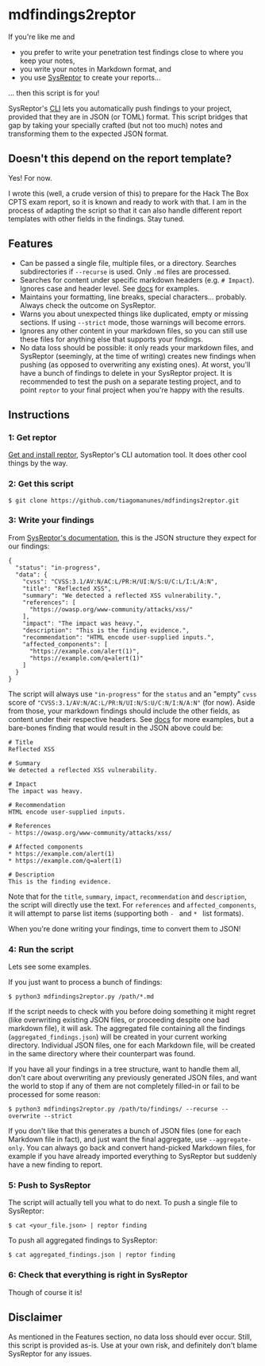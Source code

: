 # mdfindings2reptor
If you're like me and
- you prefer to write your penetration test findings close to where you keep your notes,
- you write your notes in Markdown format, and
- you use [SysReptor](https://docs.sysreptor.com/) to create your reports...

... then this script is for you!

SysReptor's [CLI](https://docs.sysreptor.com/cli/projects-and-templates/finding/) lets you automatically push findings to your project, provided that they are in JSON (or TOML) format.
This script bridges that gap by taking your specially crafted (but not too much) notes and transforming them to the expected JSON format.

## Doesn't this depend on the report template?
Yes! For now.

I wrote this (well, a crude version of this) to prepare for the Hack The Box CPTS exam report, so it is known and ready to work with that.
I am in the process of adapting the script so that it can also handle different report templates with other fields in the findings. Stay tuned.

## Features
- Can be passed a single file, multiple files, or a directory. Searches subdirectories if `--recurse` is used. Only `.md` files are processed.
- Searches for content under specific markdown headers (e.g. `# Impact`). Ignores case and header level. See [docs](docs) for examples.
- Maintains your formatting, line breaks, special characters... probably. Always check the outcome on SysReptor.
- Warns you about unexpected things like duplicated, empty or missing sections. If using `--strict` mode, those warnings will become errors.
- Ignores any other content in your markdown files, so you can still use these files for anything else that supports your findings.
- No data loss should be possible: it only reads your markdown files, and SysReptor (seemingly, at the time of writing) creates new findings when pushing (as opposed to overwriting any existing ones). At worst, you'll have a bunch of findings to delete in your SysReptor project. It is recommended to test the push on a separate testing project, and to point `reptor` to your final project when you're happy with the results.

## Instructions

### 1: Get reptor
[Get and install reptor](https://docs.sysreptor.com/cli/getting-started/), SysReptor's CLI automation tool. It does other cool things by the way.

### 2: Get this script
```
$ git clone https://github.com/tiagomanunes/mdfindings2reptor.git
```

### 3: Write your findings
From [SysReptor's documentation](https://docs.sysreptor.com/cli/projects-and-templates/finding/), this is the JSON structure they expect for our findings:
```
{
  "status": "in-progress",
  "data": {
    "cvss": "CVSS:3.1/AV:N/AC:L/PR:H/UI:N/S:U/C:L/I:L/A:N",
    "title": "Reflected XSS",
    "summary": "We detected a reflected XSS vulnerability.",
    "references": [
      "https://owasp.org/www-community/attacks/xss/"
    ],
    "impact": "The impact was heavy.",
    "description": "This is the finding evidence.",
    "recommendation": "HTML encode user-supplied inputs.",
    "affected_components": [
      "https://example.com/alert(1)",
      "https://example.com/q=alert(1)"
    ]
  }
}
```

The script will always use `"in-progress"` for the `status` and an "empty" `cvss` score of `"CVSS:3.1/AV:N/AC:L/PR:N/UI:N/S:U/C:N/I:N/A:N"` (for now). Aside from those, your markdown findings should include the other fields, as content under their respective headers. See [docs](docs) for more examples, but a bare-bones finding that would result in the JSON above could be:

```
# Title
Reflected XSS

# Summary
We detected a reflected XSS vulnerability.

# Impact
The impact was heavy.

# Recommendation
HTML encode user-supplied inputs.

# References
- https://owasp.org/www-community/attacks/xss/

# Affected components
* https://example.com/alert(1)
* https://example.com/q=alert(1)

# Description
This is the finding evidence.
```

Note that for the `title`, `summary`, `impact`, `recommendation` and `description`, the script will directly use the text. For `references` and `affected_components`, it will attempt to parse list items (supporting both `- ` and `* ` list formats).

When you're done writing your findings, time to convert them to JSON!

### 4: Run the script
Lets see some examples. 

If you just want to process a bunch of findings:
```
$ python3 mdfindings2reptor.py /path/*.md
```

If the script needs to check with you before doing something it might regret (like overwriting existing JSON files, or proceeding despite one bad markdown file), it will ask.
The aggregated file containing all the findings (`aggregated_findings.json`) will be created in your current working directory. Individual JSON files, one for each Markdown file, will be created in the same directory where their counterpart was found.

If you have all your findings in a tree structure, want to handle them all, don't care about overwriting any previously generated JSON files, and want the world to stop if any of them are not completely filled-in or fail to be processed for some reason:
```
$ python3 mdfindings2reptor.py /path/to/findings/ --recurse --overwrite --strict
```

If you don't like that this generates a bunch of JSON files (one for each Markdown file in fact), and just want the final aggregate, use `--aggregate-only`. You can always go back and convert hand-picked Markdown files, for example if you have already imported everything to SysReptor but suddenly have a new finding to report.

### 5: Push to SysReptor
The script will actually tell you what to do next.
To push a single file to SysReptor: 
```
$ cat <your_file.json> | reptor finding
```

To push all aggregated findings to SysReptor:
```
$ cat aggregated_findings.json | reptor finding
```


### 6: Check that everything is right in SysReptor
Though of course it is!

## Disclaimer
As mentioned in the Features section, no data loss should ever occur. Still, this script is provided as-is. Use at your own risk, and definitely don't blame SysReptor for any issues.
